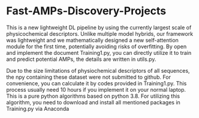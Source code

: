 # Fast-AMPs-Discovery-Projects
This is a new lightweight DL pipeline by using the currently largest scale of physicochemical descriptors. Unlike multiple model hybrids, our framework was lightweight and we mathematically designed a new self-attention module for the first time, potentially avoiding risks of overfitting.
By open and implement the document Training1.py, you can directly utilize it to train and predict potential AMPs, the details are written in utils.py.

Due to the size limitations of physiochemical descriptors of all sequences, the npy containing these dataset were not submitted to github. For convenience, you can calculate it by codes provided in Training1.py. This process usually need 10 hours if you implement it on your normal laptop.
This is a pure python algorithms based on python 3.8.
For utilizing this algorithm, you need to download and install all mentioned packages in Training.py via Anaconda
